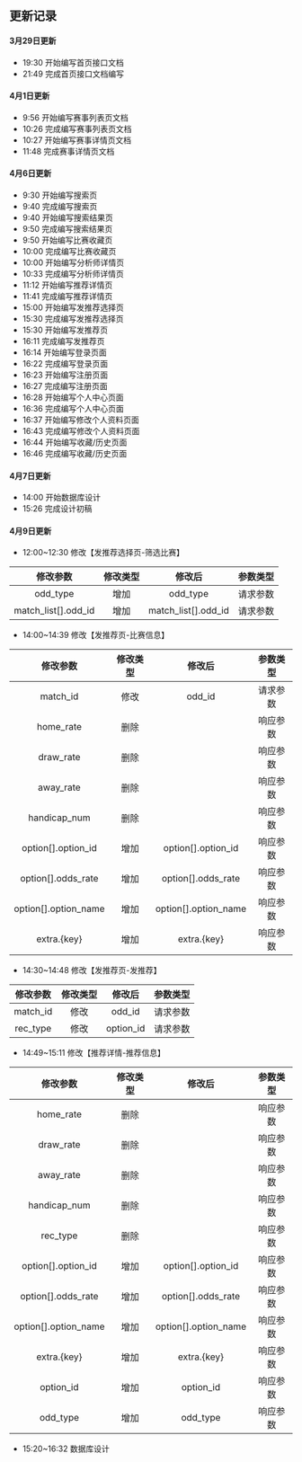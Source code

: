 ## 更新记录

#### 3月29日更新

- 19:30 开始编写首页接口文档
- 21:49 完成首页接口文档编写

#### 4月1日更新

- 9:56 开始编写赛事列表页文档
- 10:26 完成编写赛事列表页文档
- 10:27 开始编写赛事详情页文档
- 11:48 完成赛事详情页文档

#### 4月6日更新

- 9:30 开始编写搜索页
- 9:40 完成编写搜索页
- 9:40 开始编写搜索结果页
- 9:50 完成编写搜索结果页
- 9:50 开始编写比赛收藏页
- 10:00 完成编写比赛收藏页
- 10:00 开始编写分析师详情页
- 10:33 完成编写分析师详情页
- 11:12 开始编写推荐详情页
- 11:41 完成编写推荐详情页
- 15:00 开始编写发推荐选择页
- 15:30 完成编写发推荐选择页 
- 15:30 开始编写发推荐页
- 16:11 完成编写发推荐页
- 16:14 开始编写登录页面
- 16:22 完成编写登录页面
- 16:23 开始编写注册页面
- 16:27 完成编写注册页面
- 16:28 开始编写个人中心页面
- 16:36 完成编写个人中心页面
- 16:37 开始编写修改个人资料页面
- 16:43 完成编写修改个人资料页面
- 16:44 开始编写收藏/历史页面
- 16:46 完成编写收藏/历史页面

#### 4月7日更新

- 14:00 开始数据库设计
- 15:26 完成设计初稿

#### 4月9日更新

- 12:00~12:30 修改【发推荐选择页-筛选比赛】 

| 修改参数 | 修改类型 | 修改后 | 参数类型 |
|:----:|:----:|:----:|:----:|
| odd_type | 增加 | odd_type | 请求参数 |
| match_list[].odd_id | 增加 | match_list[].odd_id | 请求参数 |

- 14:00~14:39 修改【发推荐页-比赛信息】

| 修改参数 | 修改类型 | 修改后 | 参数类型 |
|:----:|:----:|:----:|:----:|
| match_id | 修改 | odd_id | 请求参数 |
| home_rate | 删除 |  | 响应参数 |
| draw_rate | 删除 |  | 响应参数 |
| away_rate | 删除 |  | 响应参数 |
| handicap_num | 删除 |  | 响应参数 |
| option[].option_id | 增加 | option[].option_id | 响应参数 |
| option[].odds_rate | 增加 | option[].odds_rate | 响应参数 |
| option[].option_name | 增加 | option[].option_name | 响应参数 |
| extra.{key} | 增加 | extra.{key} | 响应参数 |

- 14:30~14:48 修改【发推荐页-发推荐】

| 修改参数 | 修改类型 | 修改后 | 参数类型 |
|:----:|:----:|:----:|:----:|
| match_id | 修改 | odd_id | 请求参数 |
| rec_type | 修改 | option_id | 请求参数 |

- 14:49~15:11 修改【推荐详情-推荐信息】

| 修改参数 | 修改类型 | 修改后 | 参数类型 |
|:----:|:----:|:----:|:----:|
| home_rate | 删除 |  | 响应参数 |
| draw_rate | 删除 |  | 响应参数 |
| away_rate | 删除 |  | 响应参数 |
| handicap_num | 删除 |  | 响应参数 |
| rec_type | 删除 |  | 响应参数 |
| option[].option_id | 增加 | option[].option_id | 响应参数 |
| option[].odds_rate | 增加 | option[].odds_rate | 响应参数 |
| option[].option_name | 增加 | option[].option_name | 响应参数 |
| extra.{key} | 增加 | extra.{key} | 响应参数 |
| option_id | 增加 | option_id | 响应参数 |
| odd_type | 增加 | odd_type | 响应参数 |

- 15:20~16:32 数据库设计
